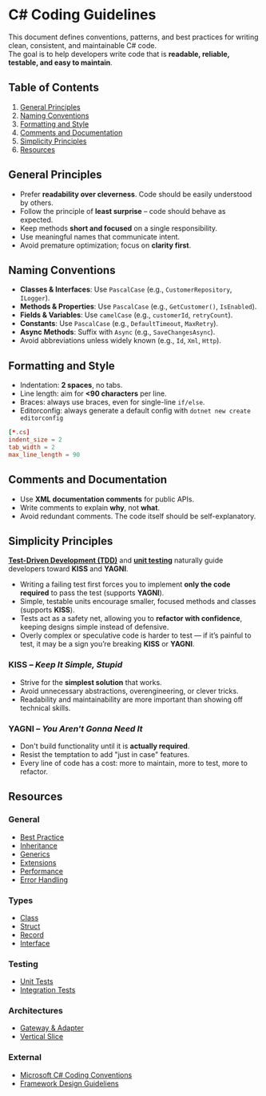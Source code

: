 # C# Coding Guidelines

This document defines conventions, patterns, and best practices for writing clean, consistent, and maintainable C# code.  
The goal is to help developers write code that is **readable, reliable, testable, and easy to maintain**.

## Table of Contents

1. [General Principles](#general-principles)
2. [Naming Conventions](#naming-conventions)
3. [Formatting and Style](#formatting-and-style)
4. [Comments and Documentation](#comments-and-documentation)
5. [Simplicity Principles](#simplicity-principles)
6. [Resources](#resources)

## General Principles

- Prefer **readability over cleverness**. Code should be easily understood by others.
- Follow the principle of **least surprise** – code should behave as expected.
- Keep methods **short and focused** on a single responsibility.
- Use meaningful names that communicate intent.
- Avoid premature optimization; focus on **clarity first**.

## Naming Conventions

- **Classes & Interfaces**: Use `PascalCase` (e.g., `CustomerRepository`, `ILogger`).
- **Methods & Properties**: Use `PascalCase` (e.g., `GetCustomer()`, `IsEnabled`).
- **Fields & Variables**: Use `camelCase` (e.g., `customerId`, `retryCount`).
- **Constants**: Use `PascalCase` (e.g., `DefaultTimeout`, `MaxRetry`).
- **Async Methods**: Suffix with `Async` (e.g., `SaveChangesAsync`).
- Avoid abbreviations unless widely known (e.g., `Id`, `Xml`, `Http`).

## Formatting and Style

- Indentation: **2 spaces**, no tabs.
- Line length: aim for **<90 characters** per line.
- Braces: always use braces, even for single-line `if/else`.
- Editorconfig: always generate a default config with `dotnet new create editorconfig`

```toml
[*.cs]
indent_size = 2
tab_width = 2
max_line_length = 90
```

## Comments and Documentation

- Use **XML documentation comments** for public APIs.
- Write comments to explain **why**, not **what**.
- Avoid redundant comments. The code itself should be self-explanatory.

## Simplicity Principles

[**Test-Driven Development (TDD)**](testing/unit-testing.md) and [**unit testing**](testing/unit-testing.md) naturally guide developers toward **KISS** and **YAGNI**.

- Writing a failing test first forces you to implement **only the code required** to pass the test (supports **YAGNI**).
- Simple, testable units encourage smaller, focused methods and classes (supports **KISS**).
- Tests act as a safety net, allowing you to **refactor with confidence**, keeping designs simple instead of defensive.
- Overly complex or speculative code is harder to test — if it’s painful to test, it may be a sign you’re breaking **KISS** or **YAGNI**.

### KISS – _Keep It Simple, Stupid_

- Strive for the **simplest solution** that works.
- Avoid unnecessary abstractions, overengineering, or clever tricks.
- Readability and maintainability are more important than showing off technical skills.

### YAGNI – _You Aren't Gonna Need It_

- Don't build functionality until it is **actually required**.
- Resist the temptation to add "just in case" features.
- Every line of code has a cost: more to maintain, more to test, more to refactor.

## Resources

### General

- [Best Practice](best-practice.md)
- [Inheritance](inheritance.md)
- [Generics](generics.md)
- [Extensions](extensions.md)
- [Performance](performance.md)
- [Error Handling](error-handling.md)

### Types

- [Class](types/class.md)
- [Struct](types/struct.md)
- [Record](types/record.md)
- [Interface](types/interface.md)

### Testing

- [Unit Tests](testing/unit-testing.md)
- [Integration Tests](testing/integration-testing.md)

### Architectures

- [Gateway & Adapter](architectures/gateway-adapter.md)
- [Vertical Slice](architectures/vertical-slice.md)

### External

- [Microsoft C# Coding Conventions](https://learn.microsoft.com/en-us/dotnet/csharp/fundamentals/coding-style/coding-conventions)
- [Framework Design Guideliens](https://learn.microsoft.com/en-us/dotnet/standard/design-guidelines/)
